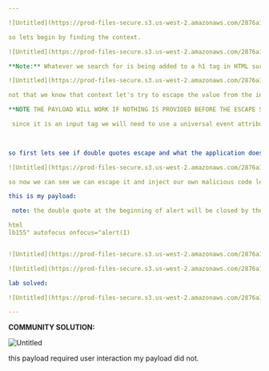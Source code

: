 ```yaml
---

![Untitled](https://prod-files-secure.s3.us-west-2.amazonaws.com/2876a1ea-e16e-4e85-a8c7-cd6ef56ad9a2/bb71f3dd-eda3-4236-94aa-eae1cad0f66d/Untitled.png)

so lets begin by finding the context. 

![Untitled](https://prod-files-secure.s3.us-west-2.amazonaws.com/2876a1ea-e16e-4e85-a8c7-cd6ef56ad9a2/7a5c1b4a-9ac1-4619-9874-fe50676094a3/Untitled.png)

**Note:** Whatever we search for is being added to a h1 tag in HTML surrounded by single quotes. 

![Untitled](https://prod-files-secure.s3.us-west-2.amazonaws.com/2876a1ea-e16e-4e85-a8c7-cd6ef56ad9a2/7b52e0aa-5d55-4a86-9411-1c7a5d2fb7ac/Untitled.png)

not that we know that context let's try to escape the value from the input tag first by giving a random value before the double quotes we will use to flee because is we supply just a double quote we will escape our value without not first being assigned making it difficult for us to look for our reflected result also nothing else will be reflected. 

**NOTE THE PAYLOAD WILL WORK IF NOTHING IS PROVIDED BEFORE THE ESCAPE SEQUENCE< BUT FOR TESTING WE SHOULD INCLUDE A CANARY BEFORE OUR ESCAPSE.** 

 since it is an input tag we will need to use a universal event attribute like onfocus and autofocus to call our alert 

 

so first lets see if double quotes escape and what the application does with the character at the end: 

![Untitled](https://prod-files-secure.s3.us-west-2.amazonaws.com/2876a1ea-e16e-4e85-a8c7-cd6ef56ad9a2/b5bdbc78-7c9e-4b9a-88bc-641bbb4a6d39/Untitled.png)

so now we can see we can escape it and inject our own malicious code lets use the onfocus event handler.

this is my payload: 

 note: the double quote at the beginning of alert will be closed by the single quote from the original value attribute. 

html
lb155" autofocus onfocus="alert(1)


![Untitled](https://prod-files-secure.s3.us-west-2.amazonaws.com/2876a1ea-e16e-4e85-a8c7-cd6ef56ad9a2/0296608f-70fa-4a96-8c6e-4264e689cf83/Untitled.png)

![Untitled](https://prod-files-secure.s3.us-west-2.amazonaws.com/2876a1ea-e16e-4e85-a8c7-cd6ef56ad9a2/c0f28141-3df3-4884-81fa-7bf011ff6ad9/Untitled.png)

lab solved: 

![Untitled](https://prod-files-secure.s3.us-west-2.amazonaws.com/2876a1ea-e16e-4e85-a8c7-cd6ef56ad9a2/caa9a352-83a0-46c9-8a36-c7172e2123b2/Untitled.png)

---
```


**COMMUNITY SOLUTION:**

![Untitled](https://prod-files-secure.s3.us-west-2.amazonaws.com/2876a1ea-e16e-4e85-a8c7-cd6ef56ad9a2/3b73ae71-a576-41f9-9aab-d99e903a040f/Untitled.png)

this payload required user interaction my payload did not.
